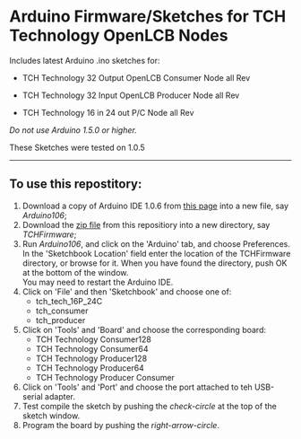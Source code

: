 
# Arduino Firmware/Sketches for TCH Technology OpenLCB Nodes

Includes latest Arduino .ino sketches for:

  - TCH Technology 32 Output OpenLCB Consumer Node  all Rev

  - TCH Technology 32 Input OpenLCB Producer Node  all Rev

  - TCH Technology 16 in 24 out P/C Node all Rev

*Do not use Arduino 1.5.0 or higher.*

These Sketches were tested on 1.0.5 


--------
## To use this repostitory: 
1. Download a copy of Arduino IDE 1.0.6 from [this page](https://www.arduino.cc/en/Main/OldSoftwareReleases#previous) into a new file, say *Arduino106*;   
2. Download the [zip file](https://github.com/openlcb/TCH-Technologies/archive/master.zip) from this repositiory into a new directory, say *TCHFirmware*; 
3. Run *Arduino106*, and click on the 'Arduino' tab, and choose Preferences.  In the 'Sketchbook Location' field enter the location of the TCHFirmware directory, or browse for it.  When you have found the directory, push OK at the bottom of the window.  
    You may need to restart the Arduino IDE.  
4. Click on 'File' and then 'Sketchbook' and choose one of:
    - tch_tech_16P_24C
    - tch_consumer
    - tch_producer
5. Click on 'Tools' and 'Board' and choose the corresponding board: 
    - TCH Technology Consumer128
    - TCH Technology Consumer64
    - TCH Technology Producer128
    - TCH Technology Producer64
    - TCH Technology Producer Consumer
6. Click on 'Tools' and 'Port' and choose the port attached to teh USB-serial adapter.  
7. Test compile the sketch by pushing the *check-circle* at the top of the sketch window.  
8. Program the board by pushing the *right-arrow-circle*.  



